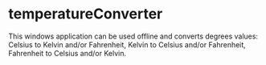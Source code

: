 # temperatureConverter

This windows application can be used offline and converts degrees values: Celsius to Kelvin and/or Fahrenheit, Kelvin to Celsius and/or Fahrenheit,  Fahrenheit to Celsius and/or Kelvin.
